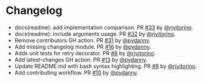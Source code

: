 # Changelog

* docs(readme): add implementation comparison. PR [#33](https://github.com/pydanny/refry/pull/33) by [@rjvitorino](https://github.com/rjvitorino).
* docs(readme): include arguments usage. PR [#32](https://github.com/pydanny/refry/pull/32) by [@rjvitorino](https://github.com/rjvitorino).
* Remove contributors GH action. PR [#31](https://github.com/pydanny/refry/pull/31) by [@pydanny](https://github.com/pydanny).
* Add missing changelog module. PR [#16](https://github.com/pydanny/refry/pull/16) by [@pydanny](https://github.com/pydanny).
* Adds unit tests for retry decorator. PR [#8](https://github.com/pydanny/refry/pull/8) by [@rjvitorino](https://github.com/rjvitorino).
* Add latest-changes GH action. PR [#13](https://github.com/pydanny/refry/pull/13) by [@pydanny](https://github.com/pydanny).
* Update README.md with bash syntax highlighting. PR [#9](https://github.com/pydanny/refry/pull/9) by [@rjvitorino](https://github.com/rjvitorino).
* Add contributing workflow. PR [#10](https://github.com/pydanny/refry/pull/10) by [@pydanny](https://github.com/pydanny).
